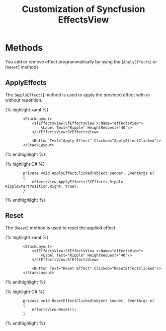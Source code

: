 ﻿---
layout: post
title: Customization of Syncfusion EffectsView
description: How to customize effectsview
platform: xamarin
control: SfEffectsView
documentation: ug
---

# Methods

You add or remove effect programmatically by using the [`ApplyEffects`] or [`Reset`] methods

## ApplyEffects

The [`ApplyEffects`] method is used to apply the provided effect with or without repetition.

{% highlight xaml %} 

            <StackLayout>
                <sfEffectsView:SfEffectsView x:Name="effectsView">
                    <Label Text="Ripple" HeightRequest="40"/>
                </sfEffectsView:SfEffectsView>
         
                <Button Text="Apply Effect" Clicked="ApplyEffectClicked"/>
            </StackLayout>

{% endhighlight %}

{% highlight C# %} 

            private void ApplyEffectClicked(object sender, EventArgs e)
            {
                effectsView.ApplyEffects(SfEffects.Ripple, RippleStartPosition.Right, true);
            }

{% endhighlight %}

## Reset

The [`Reset`] method is used to reset the applied effect.

{% highlight xaml %} 

            <StackLayout>
                <sfEffectsView:SfEffectsView x:Name="effectsView">
                    <Label Text="Ripple" HeightRequest="40"/>
                </sfEffectsView:SfEffectsView>
         
                <Button Text="Reset Effect" Clicked="ResetEffectClicked"/>
            </StackLayout>

{% endhighlight %}

{% highlight C# %} 

            private void ResetEffectClicked(object sender, EventArgs e)
            {
                effectsView.Reset();
            }

{% endhighlight %}
